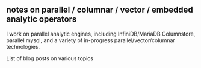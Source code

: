 ## notes on parallel / columnar / vector / embedded analytic operators
I work on parallel analytic engines, including InfiniDB/MariaDB Columnstore, parallel mysql, and a variety of in-progress parallel/vector/columnar technologies.

List of blog posts on various topics
